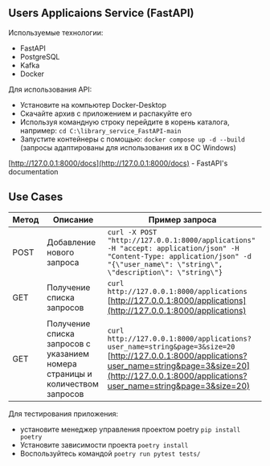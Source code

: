 ## Users Applicaions Service (FastAPI)

Используемые технологии:
* FastAPI
* PostgreSQL
* Kafka
* Docker

Для использования API:
* Установите на компьютер Docker-Desktop
* Скачайте архив с приложением и распакуйте его
* Используя командную строку перейдите в корень каталога, например: `cd C:\library_service_FastAPI-main`
* Запустите контейнеры с помощью: `docker compose up -d --build` (запросы адаптированы для использования их в ОС Windows)


[http://127.0.0.1:8000/docs](http://127.0.0.1:8000/docs) - FastAPI's documentation

## Use Cases

| Метод  | Описание                                | Пример запроса                                                                                                                  |
|--------|-----------------------------------------|-------------------------------------------------------------------------------------------------------------------------------|
| POST   | Добавление нового запроса                | `curl -X POST "http://127.0.0.1:8000/applications" -H "accept: application/json" -H "Content-Type: application/json" -d "{\"user_name\": \"string\", \"description\": \"string\"}` |
| GET    | Получение списка запросов           | `curl http://127.0.0.1:8000/applications`   [http://127.0.0.1:8000/applications](http://127.0.0.1:8000/applications)                                                                |
| GET    | Получение списка запросов с указанием номера страницы и количеством запросов         | `curl http://127.0.0.1:8000/applications?user_name=string&page=3&size=20`   [http://127.0.0.1:8000/applications?user_name=string&page=3&size=20](http://127.0.0.1:8000/applications?user_name=string&page=3&size=20)              |


Для тестирования приложения:
* установите менеджер управления проектом poetry `pip install poetry`
* Установите зависимости проекта `poetry install`
* Воспользуйтесь командой `poetry run pytest tests/`